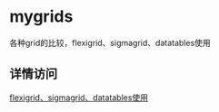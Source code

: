 mygrids
=======

各种grid的比较，flexigrid、sigmagrid、datatables使用

## 详情访问
[flexigrid、sigmagrid、datatables使用](http://matychen.iteye.com/blog/1150279)
